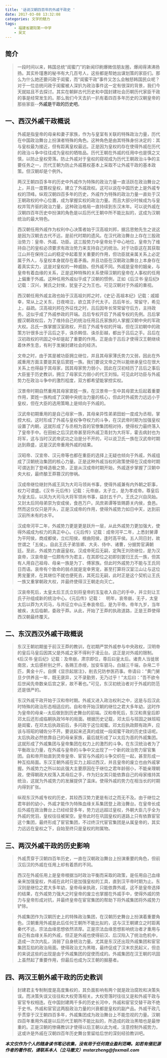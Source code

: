 ```yaml
---
title: '话说汉朝四百年的外戚干政史 '
date: 2017-03-08 13:32:08
categories: 文学的魅力
tags:
    - 福建省建阳第一中学
    - 吴文
---
```

## 简介
> 一段时间以来，韩国总统“闺蜜门”的新闻印刷爆微信朋友圈，爆闹得沸沸扬扬。其实朴瑾惠的秘书有大几百号人，这些都是帮她出谋划策的家臣们。那么为什么她还要问政于闺蜜，而“闺蜜干政”事件又怎么会触怒韩国民众呢？对于一位总统问政于闺蜜被人深扒为政治事件这一定有很深的背景，我们今天就姑且不去探讨。其实在朝鲜古代历史和中国封建社会历朝历代家臣干政的事是经常发生的。那么我们今天去扒一扒有着四百多年历史的汉朝皇帝的那些家臣--**外戚是干政的历史吧**。

## 一、西汉外戚干政概说
> 外戚是指皇帝的母亲和妻子家族，作为与皇室有关联的特殊政治力量，历代在中国政治舞台上扮演者特殊的角色。这种角色是由其特殊身份决定的：其与皇权最为接近，但有距离皇权最远。正是因为皇权的存在使得外戚在历代的政治斗争中往往成为皇权的牺牲品。历代王朝在外戚的任用中也是慎之又慎，以防止皇权旁落。防止外戚对于皇权的窥视成为历代王朝政治斗争的主要任务之一，历代王朝为防止外戚篡权基本上采取不让外戚干政的基本政策。但汉朝却是个例外。

> 两汉王朝四百多年的历史中外戚作为特殊的政治力量一直活跃在政治舞台之上，并且一度篡权皇权，建立了外戚政权。这可以说在中国历史上是外戚专权的顶峰。纵观汉朝四百多年的历史，外戚作为特殊的政治力量一直处于汉王朝政权的中心位置，成为掌握实权的政治力量。而且大部分时候成为与皇权并驾齐驱的政治力量，这种政治格局一直持续到东汉末年。可以说外戚在汉朝四百年历史中扮演的角色是以后历代王朝中所不能比拟的，这成为汉朝统治的最大特色。

> 西汉朝任用外戚作为权利中心决策者始于汉高祖刘邦，据吕思勉先生之说这是因为汉朝去古代不远，是前代时期的遗风。在汉代政治舞台上存在三股政治势力：皇帝、外戚、功臣。这三股势力中皇帝处于中心地位，皇帝为了维持自己的皇权必须要求有政治势力来支持自己的统治。对于功臣这在其获取江山并在保持江山的稳定中起着至关重要的作用，但功臣就亲属关系上必定属于外人，与皇权本身就存在着矛盾。并且功臣在汉朝政治舞台上本身存在着真实实力，这是对皇权的一种威胁。但外戚不同。外戚是皇帝的姻亲，与皇帝有着血缘的关系，正是这种特殊的关系使得汉朝的皇帝在人事权的任用上偏重于外戚。这种任用外戚似乎成了汉朝的惯例，正如《后汉书·皇后纪》记载：汉兴，舅氏之封侯，犹皇子之为王也。可见汉朝对于外戚的重视。

> 西汉朝任用外戚主政也始于汉高祖刘邦之时，《史记·高祖本纪》记载：戚姬幸，常从上之关东，日夜啼泣，欲立其子代太子。吕后年长，常留守，希见上，益疏。汉高祖刘邦在外征伐之时，吕后因年长常常留守后方，主持政务。这似乎成了外戚参政的开端。吕后专权开启了外戚专权的先例。吕后掌握汉朝政权后，为了维持自己的统治任用吕氏家族的人掌握汉朝中央的军政大权。吕氏一族掌握汉室政权，开启了外戚专权的开端，但在汉初朝中的政策方针很多出于吕后之手，诛杀韩信、诛杀彭越，都出于吕后之手。吕后在汉初政权的巩固之中却是起了重要的作用。正是由于吕后才使得汉王朝继续着休养生息，有利于发展封建社会的经济。

> 文帝之时，由于其是被功臣拥立继位，并且其母家薄氏势力又弱，因此在外戚重用方面主要是其皇后窦姓一族。我们要说文帝之所以能继承皇位在很大关系上也得益于其母家，因其母家势力弱小，因此在汉初经历了吕后之事后大臣鉴于历史教训，拥立了母家实力弱小的代王刘恒。可见此时功臣与外戚势力在政治斗争中的激烈程度，双方都希望能掌控实权。

> 汉景帝时期自然重用其母家窦姓一族，在汉景帝一生中其母窦太后起着重要作用，窦姓一族构成了汉朝中央统治力量的核心，但此时外戚势力远远小于皇权，但在大臣的选用策略上是倾向于外戚的。

> 汉武帝初期重用的是自己母家一族，其母亲异性弟弟田蚡一度成为丞相，掌控大权。这时形成了外戚与皇权争夺权力的斗争，在汉武帝时期为加强皇权设置了内朝，这就形成了与丞相为首的官僚集团相对持，使得权力最终落入了皇帝手中。在田蚡之后汉武帝甚至将外戚卫青封为大将军，霍去病封也为将军，这与当时汉武帝武功之治是分不开的，可以说卫氏一族在汉武帝时期达到鼎盛，这是汉武帝重用外戚的结果。

> 汉昭帝、汉宣帝、汉元帝等也都在重臣的选择上无疑也倾向于外戚，外戚组成了汉朝统治集团的核心力量。正是这种外戚当权的政策使得在汉成帝时期可谓达到了登峰造极之势，正是从汉成帝时期开始，外戚逐步掌握了汉朝中央大权，最终酿王莽篡汉的惨祸。

> 汉成帝继位继封外戚王凤为大司马领尚书事，使得外戚兼有内外朝之职事，权力可谓盛。《汉书·元后传》记载：元帝崩，太子立，是为孝成帝。尊皇后为皇太后，以凤为大司马大将军领尚书事，益封五千户。王氏之兴自凤始。又封太后同母弟崇为安成侯，食邑万户。凤庶弟谭等皆赐爵关内侯，食邑。然而这仅仅只是开头，正是汉成帝的作用，使得外戚势力如日中天，达到前汉前所未有的水平。

> 汉成帝河平二年，外戚势力更是更是跃升一层，从此外戚势力更加强大，使得外戚成为权力的真正中心。《元后传》记载：成帝河平二年，上悉封舅谭为平阿侯，商成都侯，立红阳侯，根曲阳侯，逢时高平侯。五人同日封，故世谓之「五侯」。自此王氏子弟皆卿、大夫、侍中、诸曹，分据势官满朝廷。至此，外戚势力直逼皇权。汉成帝死后无嗣，定陶王刘欣继位，是为汉哀帝，汉哀帝是一位颇有作为君主，在其即位之初即刻罢归王氏一族，但其有人用自己祖母、母亲一族是为丁、傅家族。但此时外戚势力不能与王氏同日而语。哀帝有个致命的弱点就是宠幸男宠，甚至打算将汉室江山让与这位男宠董贤，在其继位不就也便死去，其死后无嗣，此时正是这个契机让王氏一族又重掌朝政大权，并最终使得汉王朝走向灭亡。

> 汉哀帝死后，太皇太后王氏立刻将皇帝的玉玺收入自己的手中，并立刻让王氏子孙组成新的统治中心。《元后传》记载：　明年，哀帝崩，无子，太皇太后以莽为大司马，与共征立中山王奉哀帝后，是为平帝。帝年九岁，当年被疾，太后临朝，委政于莽。从此，开始了王莽的执政道路，正是王莽使得西汉朝最终覆灭。

## 二、东汉西汉外戚干政概说
> 东汉王朝初期鉴于前汉王莽的教训，在初期严禁外戚参与中央政权，汉明帝的皇后马皇后因其父是外戚之家不得利于凌云台。这正是对外戚的限制。《后汉书·皇后纪》记载：及帝崩，肃宗即位，尊后曰皇太后。诸贵人当徙居南宫，太后感析别之怀，各赐王赤绶，加安车驷马，白越三千端，杂帛二千匹，黄金十斤。自撰《显宗起居注》，削去兄防参医药事。帝请曰：”黄门舅旦夕供养且一年，既无褒异，又不录勤劳，无乃过乎！”太后曰：”吾不欲令后世闻先帝数亲后宫之家，故不著也。”可见，东汉初统治者对于外戚的防范还是很严的。

> 东汉外戚干政开始于汉和帝时期。外戚又进入政治权利之中，这是与后汉此时特殊的政治形态相适应的。自和帝开始汉朝的继位之君大多年幼，这时作为皇帝的母亲--太后做到到历史舞台的前端。汉和帝死后，东汉和熹皇后即邓太后还形成临朝执政16年的局面。根据历史记载，邓太后与班固之妹班昭是闺蜜，在邓太后执政前后，多问政于这位闺蜜。邓太后执政颇有政声，应该与班昭的辅佐分不开。要说起来还真的成就一段闺蜜干政的历史佳话呢。太后执政必然依靠自己的母亲家族，最后就形成了以太后为首的外戚集团。这就形成了外戚集团与皇帝集团在权力上的激烈的斗争。在东汉统治者为了平衡政治力量，在外戚与皇帝的斗争中又出现了一个新的政治势力宦官集团。自和帝开始直到灵帝皇帝、宦官与外戚的斗争交织在一起，甚至形成一种互掐局面。东汉王朝外戚在实力上超过西汉，并且皇帝的废立也由外戚掌握。外戚势力之所以如此强大主要原因在于继位之君年龄弱小，不能亲理朝政，使得朝政大权落入其母后之手，作为妇女其只能依靠自己的母家维持其统治，这就为外戚势力的发展提供了温床。使得外戚的势力在相当长的时期内得到扩张。

> 纵观东汉外戚专权的历史，其较西汉势力更是有过之而无不及。由于继位之君年龄的幼小，外戚才能作为特殊血缘关系集团登上政治舞台。在皇帝长成后外戚在政治舞台上已经经营多年，势力远远超过皇权，外朝大臣几乎全为外戚的党羽，皇权往往被架空。皇帝此时在巩固皇权的道路上只有依靠宦官这个集团，最终形成了宦官集团，不过终汉代宦官集团是从属皇帝的，其实力远远在皇权之下，自始至终只是皇权的附属物。

## 三、两汉外戚干政的历史影响
> 外戚贯穿于汉朝四百年历史，一直在汉朝政治舞台上扮演重要的角色，但前汉后汉的外戚在任用上却有着质的不同。

> 西汉在外戚任用上是皇帝根据当时政治平衡而采取的政策，是任用自己血缘亲来加强皇权，外戚在此时只是加强皇权的工具，直到汉平帝时期为止。东汉则是继位之君大多年幼，皇帝母亲执政，只能依靠外戚，这不是皇帝选择的结果，在外戚势力强大之时皇帝的废立也掌握在外戚手中，使得外戚的势力与皇帝形成对抗，并最终皇帝在宦官集团的帮助下将外戚集团将外戚势力铲除。

> 外戚集团作为汉朝历史上的特殊政治集团，在汉朝历史舞台上扮演着重要角色。汉朝重用外戚是此后任何王朝所不能比拟的，这与汉王朝建立之时距离秦代不远，宗法血缘思想依然浓厚。正是宗法血缘思想影响统治者才重用与自己有血缘关系的外戚，但正是外戚也使得前汉、后汉陷入了统治危机中，造成一次次内乱，消弱了自身统治力量。尤其是东汉还出现外戚集团和宦官集团互掐的政治局面。使得政治尤为黑暗，最终促成了汉末农民起义，但总的来说这些的出现是由于外戚集团的促使而成的。外戚集团在汉王朝的巩固上虽然起了重要作用，但最后也成为汉王朝的掘墓者。

## 四、两汉王朝外戚干政的历史教训
> 封建君主专制制度是高度集权的，其负面影响有两个就是政治腐败和决策失误。而决策失误又往往和大权旁落相关。大权旁落时往往又是和外戚干政与宦官专权相连。在中国封建两千多的历史长河中，外戚和宦官交替干政不绝于史书。外戚和宦官这两股政治力量的兴衰都是皇权的副产品。外戚干政几乎贯穿于汉王朝四百多年，外戚集团成为政治舞台上不能忽视的力量。汉朝四百年重用外戚是以后历代王朝所不能比拟的，所造成的政治黑暗也是最惨重的。正是汉朝的惨痛教训才使得以后王朝以此为戒，注意控制外戚势力，这或许是外戚在汉朝四百年历史舞台里留给后世的深刻经验教训吧。

___本文仅作为个人的随身读书笔记收集，没有用于任何商业盈利范畴。如若有侵犯源作者的著作权，请联系本人（立马撤文）mstarzheng@foxmail.com___

 <!-- 添加背景音乐 -->
<!-- <iframe frameborder="no" border="0" marginwidth="0" marginheight="0" width=298 height=150 src="http://music.163.com/outchain/player?type=2&id=28947001&auto=1&height=66"></iframe> -->
